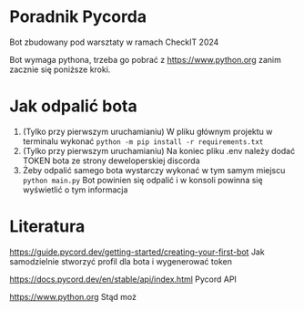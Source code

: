 # Poradnik Pycorda
Bot zbudowany pod warsztaty w ramach CheckIT 2024

Bot wymaga pythona, trzeba go pobrać z https://www.python.org zanim zacznie się poniższe kroki.

# Jak odpalić bota
1. (Tylko przy pierwszym uruchamianiu) W pliku głównym projektu w terminalu wykonać
```python -m pip install -r requirements.txt```
2. (Tylko przy pierwszym uruchamianiu) Na koniec pliku .env należy dodać TOKEN bota ze strony deweloperskiej discorda
3. Żeby odpalić samego bota wystarczy wykonać w tym samym miejscu
```python main.py```
Bot powinien się odpalić i w konsoli powinna się wyświetlić o tym informacja

# Literatura
https://guide.pycord.dev/getting-started/creating-your-first-bot
Jak samodzielnie stworzyć profil dla bota i wygenerować token

https://docs.pycord.dev/en/stable/api/index.html
Pycord API

https://www.python.org
Stąd moż
